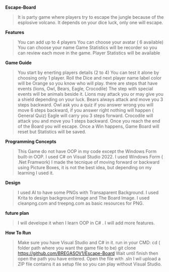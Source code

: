 **Escape-Board**
>It is party game where players try to escape the jungle because of the esplosive volcano.
>It depends on your dice luck, only one will escape.

**Features**

> You can add up to 4 players
> You can choose your avatar ( 6 available)
> You can choose your name
> Game Statistics will be recorder so you can review each move in the game.
> Player Statistics will be available

**Game Guide** 

> You start by enerting players details (2 to 4)
> You can test it alone by choosing only 1 player.
> Roll the Dice and next player name label color will be Orange so you know who will play.
> there are steps that have events (lions, Owl, Bears, Eagle, Crocodile)
> The step with special events will be animals beside it.
> Lions may attack you or may give you a shield depending on your luck.
> Bears always attack and move you 3 steps backward.
> Owl ask you a quiz if you answer wrong you will move 6 steps backward, if you answer right nothing will happen ( General Quiz)
> Eagle will carry you 3 steps forward.
> Crocodile will attack you and move you 1 steps backward.
> Once you reach the end of the Board you will escape.
> Once a Win happens, Game Board will reset but Statistics will be saved. 


**Programming Concepts**
> This Game do not have OOP in my code except the Windows Form built-in OOP.
> I used C# on Visual Studio 2022.
> I used Windows Form ( .Net Framwork)
> I made the tecnique of moving forward or backward using Picture Boxes, it is not the best idea, but depending on my learning I used it.


**Design**
> I used AI to have some PNGs with Transaparent Background.
> I used Krita to design background Image and The Board Image.
> I used cleanpng.com and treepng.com as basic resources for PNG.

**future plan**
> I will develope it when I learn OOP in C# .
> I will add more features.

**How To Run**
> Make sure you have Visual Studio and C# in it.
> run in your CMD:
cd ( folder path where you want the game file to be)
git clone https://github.com/BREGASOV1/Escape-Board
> Wait until finish then open the path you have entered.
> Open the file with .sln
> I wil upload a ZIP file contains it as setup file so you can play without Visual Studio.
